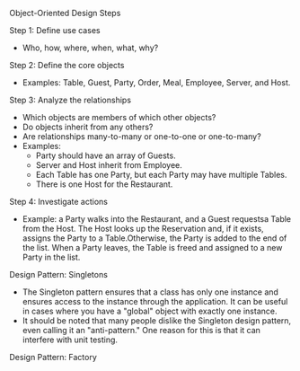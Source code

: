 Object-Oriented Design Steps

Step 1: Define use cases
- Who, how, where, when, what, why?

Step 2: Define the core objects
- Examples: Table, Guest, Party, Order, Meal, Employee, Server, and Host.

Step 3: Analyze the relationships
- Which objects are members of which other objects?
- Do objects inherit from any others?
- Are relationships many-to-many or one-to-one or one-to-many?
- Examples:
  - Party should have an array of Guests.
  - Server and Host inherit from Employee.
  - Each Table has one Party, but each Party may have multiple Tables. 
  - There is one Host for the Restaurant.

Step 4: Investigate actions
  - Example: a Party walks into the Restaurant, and a Guest requestsa Table from the Host. The Host looks up the Reservation and, if it exists, assigns the Party to a Table.Otherwise, the Party is added to the end of the list. When a Party leaves, the Table is freed and assigned to a new Party in the list.

Design Pattern: Singletons
- The Singleton pattern ensures that a class has only one instance and ensures access to the instance through the application. It can be useful in cases where you have a "global" object with exactly one instance.
- It should be noted that many people dislike the Singleton design pattern, even calling it an "anti-pattern." One reason for this is that it can interfere with unit testing.


Design Pattern: Factory
